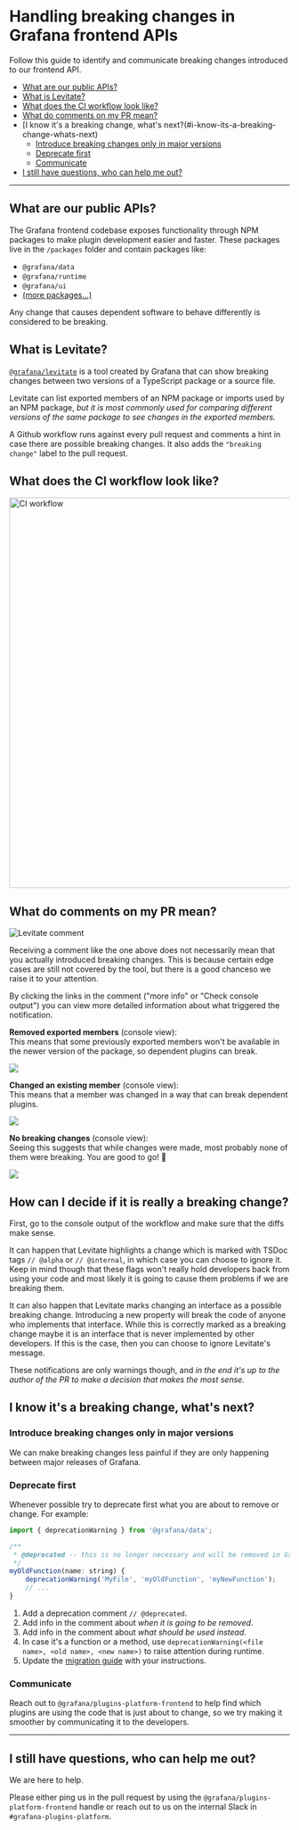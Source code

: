 # Handling breaking changes in Grafana frontend APIs

Follow this guide to identify and communicate breaking changes introduced to our frontend API.

- [What are our public APIs?](#what-are-our-public-apis)
- [What is Levitate?](#what-is-levitate)
- [What does the CI workflow look like?](#what-does-the-ci-workflow-look-like)
- [What do comments on my PR mean?](#what-do-comments-on-my-pr-mean)
- [I know it's a breaking change, what's next?(#i-know-its-a-breaking-change-whats-next)
  - [Introduce breaking changes only in major versions](#introduce-breaking-changes-only-in-major-versions)
  - [Deprecate first](#deprecate-first)
  - [Communicate](#communicate)
- [I still have questions, who can help me out?](#i-still-have-questions-who-can-help-me-out)

---

## What are our public APIs?

The Grafana frontend codebase exposes functionality through NPM packages to make plugin development easier and faster.
These packages live in the `/packages` folder and contain packages like:

- `@grafana/data`
- `@grafana/runtime`
- `@grafana/ui`
- [(more packages...)](https://github.com/grafana/grafana/tree/main/packages)

Any change that causes dependent software to behave differently is considered to be breaking.

## What is Levitate?

[`@grafana/levitate`](https://github.com/grafana/levitate) is a tool created by Grafana that can show breaking changes between two versions of a TypeScript package or a source file.

Levitate can list exported members of an NPM package or imports used by an NPM package, _but it is most commonly used for comparing different versions of the same package to see changes in the exported members._

A Github workflow runs against every pull request and comments a hint in case there are
possible breaking changes. It also adds the `"breaking change"` label to the pull request.

## What does the CI workflow look like?

<img src="./breaking-changes-workflow.png" alt="CI workflow" width="700" />

## What do comments on my PR mean?

![Levitate comment](./breaking-changes-comment-screenshot.png)

Receiving a comment like the one above does not necessarily mean that you actually introduced breaking
changes. This is because certain edge cases are still not covered by the tool, but there is a good chanceso we raise it to your attention.

By clicking the links in the comment ("more info" or "Check console output") you can view more detailed information about what triggered the notification.

**Removed exported members** (console view):<br />
This means that some previously exported members won't be available in the newer version of the package, so dependent plugins can break.

![](./breaking-changes-console-screenshot-1.png)

**Changed an existing member** (console view):<br />
This means that a member was changed in a way that can break dependent plugins.

![](./breaking-changes-console-screenshot-2.png)

**No breaking changes** (console view):<br />
Seeing this suggests that while changes were made, most probably none of them were breaking. You are good to go! 👏

![](./breaking-changes-console-screenshot-3.png)

## How can I decide if it is really a breaking change?

First, go to the console output of the workflow and make sure that the diffs make sense.

It can happen that Levitate highlights a change which is marked with TSDoc tags `// @alpha` or `// @internal`, in
which case you can choose to ignore it. Keep in mind though that these flags won't really hold developers back
from using your code and most likely it is going to cause them problems if we are breaking them.

It can also happen that Levitate marks changing an interface as a possible breaking change.
Introducing a new property will break the code of anyone who implements that interface. While this is correctly marked as a breaking change maybe it is an interface that is never implemented by other developers. If this is the case, then you can choose to ignore Levitate's message.

These notifications are only warnings though, and _in the end it's up to the author of the PR to make a decision that makes the most sense._

## I know it's a breaking change, what's next?

### Introduce breaking changes only in major versions

We can make breaking changes less painful if they are only happening between major releases of Grafana.

### Deprecate first

Whenever possible try to deprecate first what you are about to remove or change. For example:

```javascript
import { deprecationWarning } from '@grafana/data';

/**
 * @deprecated -- this is no longer necessary and will be removed in Grafana 9.0.0
 */
myOldFunction(name: string) {
    deprecationWarning('MyFile', 'myOldFunction', 'myNewFunction');
    // ...
}
```

1. Add a deprecation comment `// @deprecated`.
2. Add info in the comment about _when it is going to be removed_.
3. Add info in the comment about _what should be used instead_.
4. In case it's a function or a method, use `deprecationWarning(<file name>, <old name>, <new name>)` to raise attention during runtime.
5. Update the [migration guide](/developers/plugin-tools/migration-guides/) with your instructions.

### Communicate

Reach out to `@grafana/plugins-platform-frontend` to help find which plugins are using the code that is just about to change, so we try making it smoother by communicating it to the developers.

---

## I still have questions, who can help me out?

We are here to help.

Please either ping us in the pull request by using the `@grafana/plugins-platform-frontend` handle or reach out to us on the internal Slack in `#grafana-plugins-platform`.
